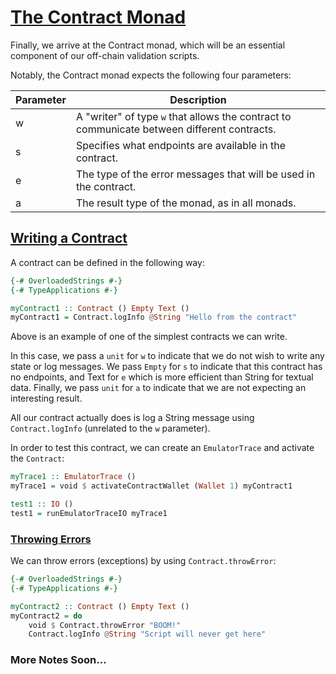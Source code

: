 # [The Contract Monad](https://youtu.be/g4lvA14I-Jg?t=6704)

Finally, we arrive at the Contract monad, which will be an essential component of our off-chain validation scripts.

Notably, the Contract monad expects the following four parameters:

| Parameter | Description                                                                                 |
| --------- | ------------------------------------------------------------------------------------------- |
| w         | A "writer" of type `w` that allows the contract to communicate between different contracts. |
| s         | Specifies what endpoints are available in the contract.                                     |
| e         | The type of the error messages that will be used in the contract.                           |
| a         | The result type of the monad, as in all monads.                                             |

## [Writing a Contract](https://youtu.be/g4lvA14I-Jg?t=6812)

A contract can be defined in the following way:

```haskell
{-# OverloadedStrings #-}
{-# TypeApplications #-}

myContract1 :: Contract () Empty Text ()
myContract1 = Contract.logInfo @String "Hello from the contract"
```

Above is an example of one of the simplest contracts we can write.

In this case, we pass a `unit` for `w` to indicate that we do not wish to write any state or log messages. We pass `Empty` for `s` to indicate that this contract has no endpoints, and Text for `e` which is more efficient than String for textual data. Finally, we pass `unit` for `a` to indicate that we are not expecting an interesting result.

All our contract actually does is log a String message using `Contract.logInfo` (unrelated to the `w` parameter).

In order to test this contract, we can create an `EmulatorTrace` and activate the `Contract`:

```haskell
myTrace1 :: EmulatorTrace ()
myTrace1 = void $ activateContractWallet (Wallet 1) myContract1

test1 :: IO ()
test1 = runEmulatorTraceIO myTrace1
```

### [Throwing Errors](https://youtu.be/g4lvA14I-Jg?t=7090)

We can throw errors (exceptions) by using `Contract.throwError`:

```haskell
{-# OverloadedStrings #-}
{-# TypeApplications #-}

myContract2 :: Contract () Empty Text ()
myContract2 = do
    void $ Contract.throwError "BOOM!"
    Contract.logInfo @String "Script will never get here"
```

### More Notes Soon...
